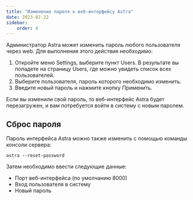 ```yaml
---
title: "Изменение пароля к веб-интерфейсу Astra"
date: 2023-02-22
sidebar:
    order: 4
---
```


Администратор Astra может изменить пароль любого пользователя через web. Для выполнения этого действия необходимо:

1. Откройте меню Settings, выберите пункт Users. В результате вы попадете на страницу Users, где можно увидеть список всех пользователей.
2. Выберите пользователя, пароль которого необходимо изменить.
3. Введите новый пароль и нажмите кнопку Применить.

Если вы изменили свой пароль, то веб-интерфейс Astra будет перезагружен, и вам потребуется войти в систему с новым паролем.

## Сброс пароля[](/ru/astra/admin-guide/change-password#reset-password)

Пароль интерфейса Astra можно также изменить с помощью команды консоли сервера:

```
astra --reset-password
```

Затем необходимо ввести следующие данные:

- Порт веб-интерфейса (по умолчанию 8000)
- Вход пользователя в систему
- Новый пароль
